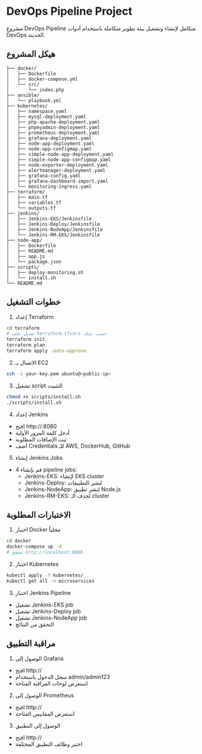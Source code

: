 # DevOps Pipeline Project

مشروع DevOps Pipeline متكامل لإنشاء وتشغيل بيئة تطوير متكاملة باستخدام أدوات DevOps الحديثة.

## هيكل المشروع

```
├── docker/
│   ├── Dockerfile
│   ├── docker-compose.yml
│   └── src/
│       └── index.php
├── ansible/
│   └── playbook.yml
├── kubernetes/
│   ├── namespace.yaml
│   ├── mysql-deployment.yaml
│   ├── php-apache-deployment.yaml
│   ├── phpmyadmin-deployment.yaml
│   ├── prometheus-deployment.yaml
│   ├── grafana-deployment.yaml
│   ├── node-app-deployment.yaml
│   ├── node-app-configmap.yaml
│   ├── simple-node-app-deployment.yaml
│   ├── simple-node-app-configmap.yaml
│   ├── node-exporter-deployment.yaml
│   ├── alertmanager-deployment.yaml
│   ├── grafana-config.yaml
│   ├── grafana-dashboard-import.yaml
│   └── monitoring-ingress.yaml
├── terraform/
│   ├── main.tf
│   ├── variables.tf
│   └── outputs.tf
├── jenkins/
│   ├── Jenkins-EKS/Jenkinsfile
│   ├── Jenkins-Deploy/Jenkinsfile
│   ├── Jenkins-NodeApp/Jenkinsfile
│   └── Jenkins-RM-EKS/Jenkinsfile
├── node-app/
│   ├── Dockerfile
│   ├── README.md
│   ├── app.js
│   └── package.json
├── scripts/
│   ├── deploy-monitoring.sh
│   └── install.sh
└── README.md
```

## خطوات التشغيل

1. إعداد Terraform
```bash
cd terraform
# تعديل ملف terraform.tfvars حسب بيئتك
terraform init
terraform plan
terraform apply -auto-approve
```

2. الاتصال بـ EC2
```bash
ssh -i your-key.pem ubuntu@<public-ip>
```

3. تشغيل script التثبيت
```bash
chmod +x scripts/install.sh
./scripts/install.sh
```

4. إعداد Jenkins
- افتح http://<public-ip>:8080
- أدخل كلمة المرور الأولية
- ثبت الإضافات المطلوبة
- أضف Credentials للـ AWS, DockerHub, GitHub

5. إنشاء Jenkins Jobs
- قم بإنشاء 4 pipeline jobs:
  - Jenkins-EKS: لإنشاء EKS cluster
  - Jenkins-Deploy: لنشر التطبيقات
  - Jenkins-NodeApp: لنشر تطبيق Node.js
  - Jenkins-RM-EKS: لحذف الـ cluster

## الاختبارات المطلوبة

1. اختبار Docker محلياً
```bash
cd docker
docker-compose up -d
# تصفح http://localhost:8080
```

2. اختبار Kubernetes
```bash
kubectl apply -f kubernetes/
kubectl get all -n microservices
```

3. اختبار Jenkins Pipeline
- تشغيل Jenkins-EKS job
- تشغيل Jenkins-Deploy job
- تشغيل Jenkins-NodeApp job
- التحقق من النتائج

## مراقبة التطبيق

1. الوصول إلى Grafana
- افتح http://<grafana-url>
- سجل الدخول باستخدام admin/admin123
- استعرض لوحات المراقبة المتاحة

2. الوصول إلى Prometheus
- افتح http://<prometheus-url>
- استعرض المقاييس المتاحة

3. الوصول إلى التطبيق
- افتح http://<app-url>
- اختبر وظائف التطبيق المختلفة
